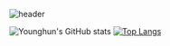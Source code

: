 ![header](https://capsule-render.vercel.app/api?type=wave&height=150&text=Younghun%20👋%20&fontSize=90)


![Younghun's GitHub stats](https://github-readme-stats.vercel.app/api?username=youngban&count_private=true&hide=stars&card_width=50%&custom_title=younghun's%20Github%20Stats)
[![Top Langs](https://github-readme-stats.vercel.app/api/top-langs/?username=youngban&layout=compact&card_width=50%)](https://github.com/anuraghazra/github-readme-stats)


<!--
**youngban/youngban** is a ✨ _special_ ✨ repository because its `README.md` (this file) appears on your GitHub profile.

Here are some ideas to get you started:

- 🔭 I’m currently working on ...
- 🌱 I’m currently learning ...
- 👯 I’m looking to collaborate on ...
- 🤔 I’m looking for help with ...
- 💬 Ask me about ...
- 📫 How to reach me: ...
- 😄 Pronouns: ...
- ⚡ Fun fact: ...
-->
